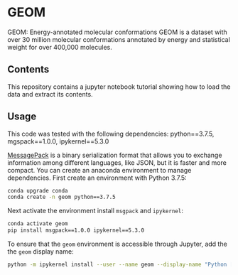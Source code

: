 # GEOM
GEOM: Energy-annotated molecular conformations
GEOM is a dataset with over 30 million molecular conformations annotated by energy and statistical weight for over 400,000 molecules. 

## Contents
This repository contains a jupyter notebook tutorial showing how to load the data and extract its contents.   

## Usage
This code was tested with the following dependencies:
python==3.7.5,
mgspack==1.0.0,
ipykernel==5.3.0

[MessagePack](https://msgpack.org/index.html) is a binary serialization format that allows you to exchange information among different languages, like JSON, but it is faster and more compact. You can create an anaconda environment to manage dependencies. First create an environment with Python 3.7.5:
```bash
conda upgrade conda
conda create -n geom python==3.7.5
```
Next activate the environment install `msgpack` and `ipykernel`:
```bash
conda activate geom
pip install msgpack==1.0.0 ipykernel==5.3.0
```
To ensure that the `geom` environment is accessible through Jupyter, add the the `geom` display name:
```bash
python -m ipykernel install --user --name geom --display-name "Python [conda env:geom"]
```
